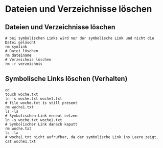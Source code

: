 # Dateien und Verzeichnisse löschen 

## Dateien und Verzeichnisse löschen 

```
# bei symbolischen Links wird nur der symbolische Link und nicht die Datei gelöscht 
rm symlink 
# Datei löschen 
rm dateiname 
# Verzeichnis löschen 
rm -r verzeichnis 
```

## Symbolische Links löschen (Verhalten) 

```
cd
touch woche.txt 
ln -s woche.txt woche1.txt
# file woche.txt is still present
rm woche1.txt
ls -la
# Symbolischen Link erneut setzen 
ln -s woche.txt woche1.txt
# Symbolischer Link danach kaputt
rm woche.txt
ls -la
# woche1.txt nicht aufrufbar, da der symbolische Link ins Leere zeigt. 
cat woche1.txt

```
